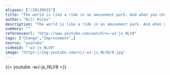 ```yaml
---
aliases: ["/20130623"]
title: "The world is like a ride in an amusement park. And when you choose to go on it you think it's real because that's how powerful our minds are."
author: "Bill Hicks"
description: "The world is like a ride in an amusement park. And when you choose to go on it you think it's real because that's how powerful our minds are. - Bill Hicks quotes from GetInspired365.com"
summary: ""
referenceurl: "http://www.youtube.com/watch?v=-wJ-js_NLV8"
tags: ["Change","Improvement",]
source: "youtube"
videoid: "-wJ-js_NLV8"
image: "https://img.youtube.com/vi/-wJ-js_NLV8/0.jpg"
---
```


{{< youtube -wJ-js_NLV8 >}}
